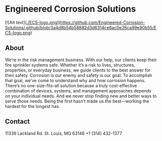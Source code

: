 # Engineered Corrosion Solutions

[![Alt text]([./ECS-logo.png](https://github.com/Engineered-Corrosion-Solutions/.github/blob/3a4d8b54b58882d3d6314ce6ac0e26ca99e90b55/ECS-logo.png)](https://github.com/Engineered-Corrosion-Solutions/.github/blob/3a4d8b54b58882d3d6314ce6ac0e26ca99e90b55/ECS-logo.png)

## About
We’re in the risk management business. With our help, our clients keep their fire sprinkler systems safe. Whether it’s a risk to lives, structures, properties, or everyday business, we guide clients to the best answer for their safety. Corrosion is our enemy and safety is our goal. To accomplish that goal, we’ve come to understand why and how corrosion happens. There’s no one-size-fits-all solution because a truly cost-effective combination of devices, systems, and management approaches depends on your individual needs. And we never stop finding new and better ways to serve those needs. Being the first hasn’t made us the best—working the hardest for the longest has.

## Contact
11336 Lackland Rd.
St. Louis, MO 63146
+1 (314) 432-1377
